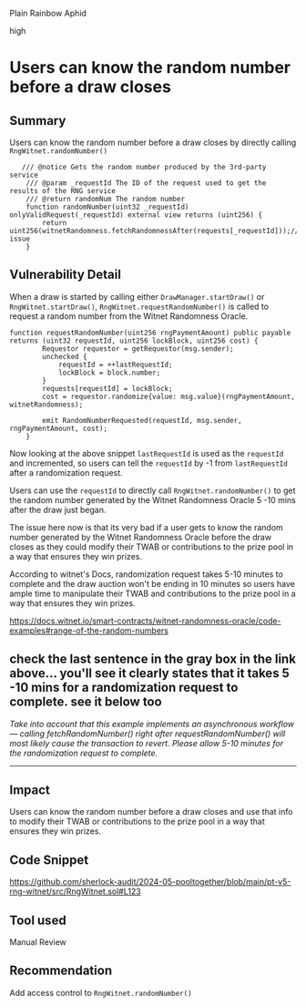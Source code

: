 Plain Rainbow Aphid

high

# Users can know the random number before a draw closes

## Summary

Users can know the random number before a draw closes by directly calling `RngWitnet.randomNumber()`
```solidity
   /// @notice Gets the random number produced by the 3rd-party service
    /// @param _requestId The ID of the request used to get the results of the RNG service
    /// @return randomNum The random number
    function randomNumber(uint32 _requestId) onlyValidRequest(_requestId) external view returns (uint256) {    
        return uint256(witnetRandomness.fetchRandomnessAfter(requests[_requestId]));//@audit-issue
    }
```

## Vulnerability Detail

When a draw is started by calling either `DrawManager.startDraw()` or `RngWitnet.startDraw()`, `RngWitnet.requestRandomNumber()` is called to request a random number from the Witnet Randomness Oracle.

```solidity
function requestRandomNumber(uint256 rngPaymentAmount) public payable returns (uint32 requestId, uint256 lockBlock, uint256 cost) {
        Requestor requestor = getRequestor(msg.sender);
        unchecked {
            requestId = ++lastRequestId;
            lockBlock = block.number;
        }
        requests[requestId] = lockBlock;
        cost = requestor.randomize{value: msg.value}(rngPaymentAmount, witnetRandomness);

        emit RandomNumberRequested(requestId, msg.sender, rngPaymentAmount, cost);
    }

```

Now looking at the above snippet `lastRequestId` is used as the `requestId`  and incremented, so users can tell the `requestId` by -1 from `lastRequestId` after a randomization request.

Users can use the `requestId` to directly call `RngWitnet.randomNumber()` to get the random number generated by the Witnet Randomness Oracle 5 -10 mins after the draw just began.

The issue here now is that its very bad if a user gets to know the random number generated by the Witnet Randomness Oracle before the draw closes as they could modify their TWAB or contributions to the prize pool in a way that ensures they win prizes.


According to witnet's Docs,  randomization request takes 5-10 minutes to complete and the draw auction won't be ending in 10 minutes so users have ample time to manipulate their TWAB and contributions to the prize pool in a way that ensures they win prizes.


https://docs.witnet.io/smart-contracts/witnet-randomness-oracle/code-examples#range-of-the-random-numbers

check the last sentence in the gray box in the link above... you'll see it clearly states that it takes 5 -10 mins for a randomization request to complete. see it below too
-------
_Take into account that this example implements an asynchronous workflow — calling fetchRandomNumber() right after requestRandomNumber() will most likely cause the transaction to revert. Please allow 5-10 minutes for the randomization request to complete._

-------


## Impact
 Users can know the random number before a draw closes and use that info to modify their TWAB or contributions to the prize pool in a way that ensures they win prizes.


## Code Snippet
https://github.com/sherlock-audit/2024-05-pooltogether/blob/main/pt-v5-rng-witnet/src/RngWitnet.sol#L123

## Tool used

Manual Review


## Recommendation

Add access control to `RngWitnet.randomNumber()`
